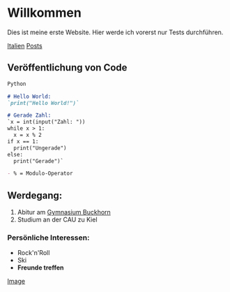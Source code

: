 # Willkommen

Dies ist meine erste Website. Hier werde ich vorerst nur Tests durchführen.

[Italien](/italy.md)
[Posts](/_posts/)

## Veröffentlichung von Code

```markdown
Python

# Hello World:
`print("Hello World!")`

# Gerade Zahl:
`x = int(input("Zahl: "))
while x > 1:
  x = x % 2
if x == 1:
  print("Ungerade")
else:
  print("Gerade")`

- % = Modulo-Operator
```

## Werdegang:
1. Abitur am [Gymnasium Buckhorn](https://www.buckhorn.de/)
2. Studium an der CAU zu Kiel

### Persönliche Interessen:
- Rock'n'Roll
- Ski
- **Freunde treffen**

[Image](https://user-images.githubusercontent.com/82509399/114862860-54c6ee80-9def-11eb-83bc-847d7ce32aa8.png)
